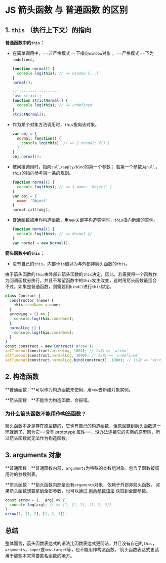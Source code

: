 # JS 箭头函数 与 普通函数 的区别

## 1. `this` （执行上下文）的指向

**普通函数中的`this`：**

- 在简单调用中，==非严格模式==下指向`window`对象；
  ==严格模式==下为`undefined`。

  ```javascript
  function normal() {
    console.log(this); // => window {...}
  }
  normal();
  
  // ------------------
  'use strict';
  function strictNormal() {
    console.log(this); // => undefined
  }
  strictNormal();
  ```

- 作为某个对象方法调用时，`this`指向该对象。

  ```javascript
  var obj = {
    normal: function() {
      console.log(this); // => { normal: f() }
    }
  }
  obj.normal();
  ```

- 被间接调用时，指向`call/apply/bind`的第一个参数；
  若第一个参数为`null`，`this`的指向参考第一条的规则。

  ```javascript
  function normal() {
    console.log(this); // => { name: 'Object' }
  }
  var obj = {
    name: 'Object'
  }
  normal.call(obj);
  ```

- 普通函数被用作构造函数，用`new`关键字构造实例时，`this`指向新建的实例。

  ```javascript
  function Normal() {
  	console.log(this); // => Normal {}
  }
  var normal = new Normal();
  ```

**箭头函数中的`this`：**

- 没有自己的`this`，内部`this`值以为与外部非箭头函数的`this`。

由于箭头函数的`this`由外部非箭头函数的`this`决定，因此，若需要将一个函数作为回调函数去执行，并且不希望函数中的`this`发生改变，这时用箭头函数最适合不过。如果是普通函数，则需要用`bind()`进行`this`绑定。

```javascript
class Contruct {
  constructor (name) {
    this.consName = name;
  }
  arrowLog = () => {
    console.log(this.consName);
  }
  normalLog () {
    console.log(this.consName);
  }
}
const construct = new Contruct('arrow');
setTimeout(construct.arrowLog, 1000); // 1s后 => 'arrow'
setTimeout(construct.normalLog, 1000); // 1s后 => 'undefined'
setTimeout(construct.normalLog.bind(construct), 1000); // 1s后 => 'arrow'
```

## 2. 构造函数

**普通函数：**可以作为构造函数来使用，用`new`去新建对象实例。

**箭头函数：**不能作为构造函数，会报错。

### 为什么箭头函数不能用作构造函数？

箭头函数本身是存在原型链的，它也有自己的构造函数，但原型链到箭头函数这一环就断了，因为它==没有 prototype 属性==，没办法连接它的实例的原型链，所以箭头函数就无法作为构造函数。

## 3. arguments 对象

**普通函数：**普通函数内部，`arguments`为特殊的类数组对象。包含了函数被调用时的参数列表。

**箭头函数：**箭头函数内部是没有`arguments`对象，依赖于外部非箭头函数。
如果箭头函数想要拿到全部参数，也可以通过 [剩余参数语法](https://developer.mozilla.org/zh-CN/docs/Web/JavaScript/Reference/Functions/Rest_parameters) 获取到全部参数。

```javascript
const arrow = (...arg) => {
  console.log(arg); // => [1, [1, 2], [1, 2, 3]]
}
arrow(1, [1, 2], [1, 2, 3]);
```

## 总结

整体而言，箭头函数表达式的语法比函数表达式更简洁，并且没有自己的`this`，`arguments`，`super`或`new.target`等，也不能用作构造函数。
箭头函数表达式更适用于那些本来需要匿名函数的地方。